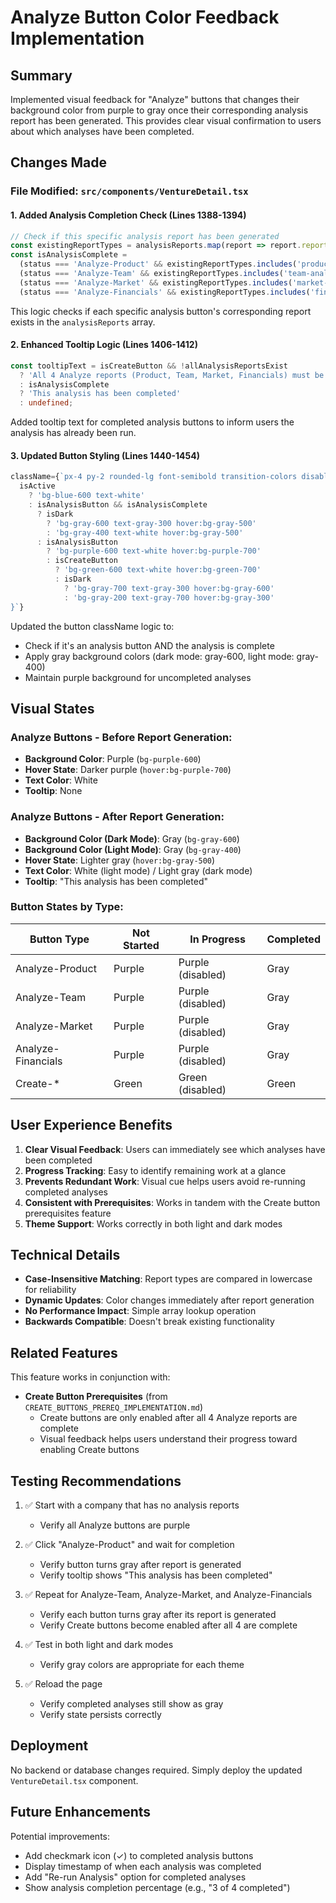 # Analyze Button Color Feedback Implementation

## Summary
Implemented visual feedback for "Analyze" buttons that changes their background color from purple to gray once their corresponding analysis report has been generated. This provides clear visual confirmation to users about which analyses have been completed.

## Changes Made

### File Modified: `src/components/VentureDetail.tsx`

#### 1. Added Analysis Completion Check (Lines 1388-1394)
```typescript
// Check if this specific analysis report has been generated
const existingReportTypes = analysisReports.map(report => report.report_type.toLowerCase());
const isAnalysisComplete = 
  (status === 'Analyze-Product' && existingReportTypes.includes('product-analysis')) ||
  (status === 'Analyze-Team' && existingReportTypes.includes('team-analysis')) ||
  (status === 'Analyze-Market' && existingReportTypes.includes('market-analysis')) ||
  (status === 'Analyze-Financials' && existingReportTypes.includes('financial-analysis'));
```

This logic checks if each specific analysis button's corresponding report exists in the `analysisReports` array.

#### 2. Enhanced Tooltip Logic (Lines 1406-1412)
```typescript
const tooltipText = isCreateButton && !allAnalysisReportsExist
  ? 'All 4 Analyze reports (Product, Team, Market, Financials) must be generated first'
  : isAnalysisComplete
  ? 'This analysis has been completed'
  : undefined;
```

Added tooltip text for completed analysis buttons to inform users the analysis has already been run.

#### 3. Updated Button Styling (Lines 1440-1454)
```typescript
className={`px-4 py-2 rounded-lg font-semibold transition-colors disabled:opacity-50 disabled:cursor-not-allowed ${
  isActive
    ? 'bg-blue-600 text-white'
    : isAnalysisButton && isAnalysisComplete
      ? isDark
        ? 'bg-gray-600 text-gray-300 hover:bg-gray-500'
        : 'bg-gray-400 text-white hover:bg-gray-500'
      : isAnalysisButton
        ? 'bg-purple-600 text-white hover:bg-purple-700'
        : isCreateButton
          ? 'bg-green-600 text-white hover:bg-green-700'
          : isDark
            ? 'bg-gray-700 text-gray-300 hover:bg-gray-600'
            : 'bg-gray-200 text-gray-700 hover:bg-gray-300'
}`}
```

Updated the button className logic to:
- Check if it's an analysis button AND the analysis is complete
- Apply gray background colors (dark mode: gray-600, light mode: gray-400)
- Maintain purple background for uncompleted analyses

## Visual States

### Analyze Buttons - Before Report Generation:
- **Background Color**: Purple (`bg-purple-600`)
- **Hover State**: Darker purple (`hover:bg-purple-700`)
- **Text Color**: White
- **Tooltip**: None

### Analyze Buttons - After Report Generation:
- **Background Color (Dark Mode)**: Gray (`bg-gray-600`)
- **Background Color (Light Mode)**: Gray (`bg-gray-400`)
- **Hover State**: Lighter gray (`hover:bg-gray-500`)
- **Text Color**: White (light mode) / Light gray (dark mode)
- **Tooltip**: "This analysis has been completed"

### Button States by Type:

| Button Type | Not Started | In Progress | Completed |
|------------|------------|-------------|-----------|
| Analyze-Product | Purple | Purple (disabled) | Gray |
| Analyze-Team | Purple | Purple (disabled) | Gray |
| Analyze-Market | Purple | Purple (disabled) | Gray |
| Analyze-Financials | Purple | Purple (disabled) | Gray |
| Create-* | Green | Green (disabled) | Green |

## User Experience Benefits

1. **Clear Visual Feedback**: Users can immediately see which analyses have been completed
2. **Progress Tracking**: Easy to identify remaining work at a glance
3. **Prevents Redundant Work**: Visual cue helps users avoid re-running completed analyses
4. **Consistent with Prerequisites**: Works in tandem with the Create button prerequisites feature
5. **Theme Support**: Works correctly in both light and dark modes

## Technical Details

- **Case-Insensitive Matching**: Report types are compared in lowercase for reliability
- **Dynamic Updates**: Color changes immediately after report generation
- **No Performance Impact**: Simple array lookup operation
- **Backwards Compatible**: Doesn't break existing functionality

## Related Features

This feature works in conjunction with:
- **Create Button Prerequisites** (from `CREATE_BUTTONS_PREREQ_IMPLEMENTATION.md`)
  - Create buttons are only enabled after all 4 Analyze reports are complete
  - Visual feedback helps users understand their progress toward enabling Create buttons

## Testing Recommendations

1. ✅ Start with a company that has no analysis reports
   - Verify all Analyze buttons are purple
   
2. ✅ Click "Analyze-Product" and wait for completion
   - Verify button turns gray after report is generated
   - Verify tooltip shows "This analysis has been completed"
   
3. ✅ Repeat for Analyze-Team, Analyze-Market, and Analyze-Financials
   - Verify each button turns gray after its report is generated
   - Verify Create buttons become enabled after all 4 are complete
   
4. ✅ Test in both light and dark modes
   - Verify gray colors are appropriate for each theme
   
5. ✅ Reload the page
   - Verify completed analyses still show as gray
   - Verify state persists correctly

## Deployment

No backend or database changes required. Simply deploy the updated `VentureDetail.tsx` component.

## Future Enhancements

Potential improvements:
- Add checkmark icon (✓) to completed analysis buttons
- Display timestamp of when each analysis was completed
- Add "Re-run Analysis" option for completed analyses
- Show analysis completion percentage (e.g., "3 of 4 completed")

